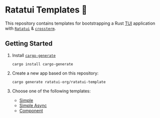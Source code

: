# Ratatui Templates 🧀

This repository contains templates for bootstrapping a Rust
[TUI](https://en.wikipedia.org/wiki/Text-based_user_interface) application with
[`Ratatui`](https://github.com/ratatui-org/ratatui) &
[`crossterm`](https://github.com/crossterm-rs/crossterm).

## Getting Started

1. Install [`cargo-generate`](https://github.com/cargo-generate/cargo-generate#installation)

   ```shell
   cargo install cargo-generate
   ```

2. Create a new app based on this repository:

   ```shell
   cargo generate ratatui-org/ratatui-template
   ```

3. Choose one of the following templates:

   - [Simple](./simple/README.md)
   - [Simple Async](./simple-async/README.md)
   - [Component](./component/README.md)

